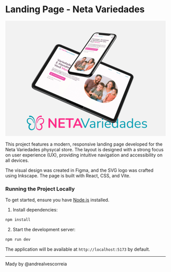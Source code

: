 # Landing Page - Neta Variedades


![Screenshot da Landing Page](./screenshot.jpg)

This project features a modern, responsive landing page developed for the Neta Variedades physycal store. The layout is designed with a strong focus on user experience (UX), providing intuitive navigation and accessibility on all devices.

The visual design was created in Figma, and the SVG logo was crafted using Inkscape. The page is built with React, CSS, and Vite.

### Running the Project Locally

To get started, ensure you have [Node.js](https://nodejs.org/) installed.

1. Install dependencies:
  ```bash
  npm install
  ```
2. Start the development server:
  ```bash
  npm run dev
  ```

The application will be available at `http://localhost:5173` by default.

---
Mady by @andrealvescorreia